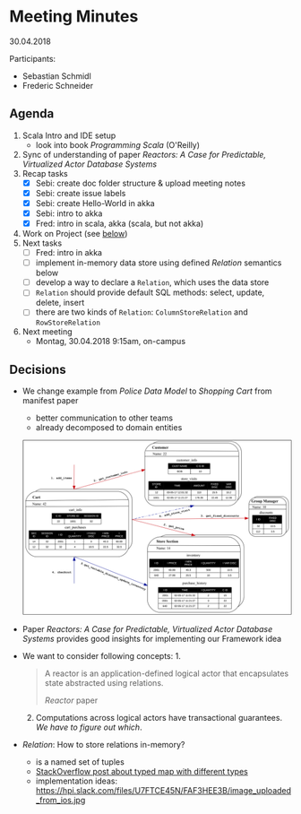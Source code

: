 # Meeting Minutes

30.04.2018

Participants:

- Sebastian Schmidl
- Frederic Schneider

## Agenda

1. Scala Intro and IDE setup
   - look into book _Programming Scala_ (O'Reilly)
2. Sync of understanding of paper _Reactors: A Case for Predictable, Virtualized Actor Database Systems_
3. Recap tasks
   - [x] Sebi: create doc folder structure & upload meeting notes
   - [x] Sebi: create issue labels
   - [x] Sebi: create Hello-World in akka
   - [x] Sebi: intro to akka
   - [x] Fred: intro in scala, akka (scala, but not akka)
4. Work on Project (see [below](#Decisions))
5. Next tasks
   - [ ] Fred: intro in akka
   - [ ] implement in-memory data store using defined _Relation_ semantics below
   - [ ] develop a way to declare a `Relation`, which uses the data store
   - [ ] `Relation` should provide default SQL methods: select, update, delete, insert
   - [ ] there are two kinds of `Relation`: `ColumnStoreRelation` and `RowStoreRelation`
6. Next meeting
   - Montag, 30.04.2018 9:15am, on-campus

## Decisions

- We change example from _Police Data Model_ to _Shopping Cart_ from manifest paper
  - better communication to other teams
  - already decomposed to domain entities

  ![Shopping Cart Model](../images/sampleapp_datamodel.png)

- Paper _Reactors: A Case for Predictable, Virtualized Actor Database Systems_ provides good insights for implementing our Framework idea
- We want to consider following concepts:
  1. 
  
     > A reactor is an application-defined logical actor that encapsulates state abstracted using relations.
     >
     > _Reactor_ paper

  2. Computations across logical actors have transactional guarantees. _We have to figure out which_.

- _Relation_: How to store relations in-memory?
  - is a named set of tuples
  - [StackOverflow post about typed map with different types](https://stackoverflow.com/questions/17684023/different-types-in-map-scala)
  - implementation ideas: https://hpi.slack.com/files/U7FTCE45N/FAF3HEE3B/image_uploaded_from_ios.jpg